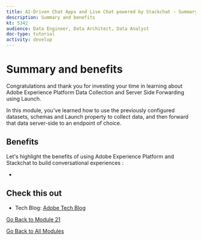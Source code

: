 ```yaml
---
title: AI-Driven Chat Apps and Live Chat powered by Stackchat - Summary and benefits
description: Summary and benefits
kt: 5342
audience: Data Engineer, Data Architect, Data Analyst
doc-type: tutorial
activity: develop
---
```


# Summary and benefits

Congratulations and thank you for investing your time in learning about Adobe Experience Platform Data Collection and Server Side Forwarding using Launch.

In this module, you've learned how to use the previously configured datasets, schemas and Launch property to collect data, and then forward that data server-side to an endpoint of choice.

## Benefits

Let's highlight the benefits of using Adobe Experience Platform and Stackchat to build conversational experiences :

- 

## Check this out

- Tech Blog: [Adobe Tech Blog](https://medium.com/adobetech)

[Go Back to Module 21](./aep_data_collection_ssf.md)

[Go Back to All Modules](./../../overview.md)